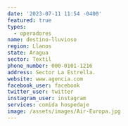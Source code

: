 ```yaml
---
date: '2023-07-11 11:54 -0400'
featured: true
types:
  - operadores
name: destino-lluvioso
region: Llanos
state: Aragua
sector: Textil
phone_number: 000-0101-1216
address: Sector La Estrella.
website: www.agencia.com
facebook_user: facebook
twitter_user: twitter
instagram_user: instagram
services: comida hospedaje
image: /assets/images/Air-Europa.jpg
---
```

